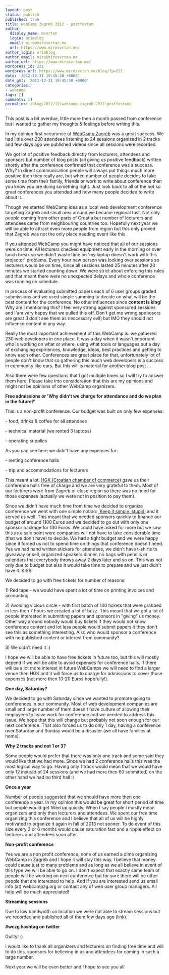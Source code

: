 ```yaml
---
layout: post
status: publish
published: true
title: WebCamp Zagreb 2012 - postfestum
author:
  display_name: msvrtan
  login: orimblog
  email: miro@mirosvrtan.me
  url: https://www.mirosvrtan.me/
author_login: orimblog
author_email: miro@mirosvrtan.me
author_url: https://www.mirosvrtan.me/
wordpress_id: 221
wordpress_url: https://www.mirosvrtan.me/blog/?p=221
date: '2012-12-31 19:45:30 +0000'
date_gmt: '2012-12-31 19:45:30 +0000'
categories:
- webcamp
tags: []
comments: []
permalink: /blog/2012/12/webcamp-zagreb-2012-postfestum/
---
```

<p>This post is a bit overdue, little more then a month passed from conference but I wanted to gather my thoughts &amp; feelings before writing this.</p>
<p>In my opinion first occurance of <a href="http://webcampzg.org" target="_blank">WebCamp Zagreb</a> was a great success. We had little over 230 attendees listening to 24 sessions organized in 2 tracks and few days ago we published videos since all sessions were recorded.</p>
<p>We got lot of positive feedback directly from lecturers, attendees and sponsors but number of blog posts (all giving us positive feedback) written shortly after the conference confirmed that conference was a success. Why? In direct communication people will always put things much more positive then they really are, but when number of people decides to take some time from their family, friends or work to write about conference then you know you are doing something right. Just look back to all of the not so great conferences you attended and how many people decided to write about it...</p>
<p>Though we started WebCamp idea as a local web development conference targeting Zagreb and small area around we became regional fast. Not only people coming from other parts of Croatia but number of lecturers and attendees came from neighbouring countries too. Hopefully next year we will be able to attract even more people from region but this only proved that Zagreb was not the only place needing event like this.</p>
<p>If you attended WebCamp you might have noticed that all of our sessions were on time. All lecturers checked equipment early in the morning or over lunch break so we didn't waste time on 'my laptop doesn't work with this projector' problems. Every hour new person was looking over sessions so lecturers would be on time, since all sessions lasted 25 minutes after 20 minutes we started counting down. We were strict about enforcing this rules and that meant there were no unexpected delays and whole conference was running on schedule.</p>
<p>In process of evaluating submitted papers each of 6 user groups graded submissions and we used simple summing to decide on what will be the best content for the conference. No other influences since <strong>content is king</strong>! Why am I mentioning this? I feel very strong against sponsored sessions and I'am very happy that we pulled this off. Don't get me wrong sponosors are great (I don't see them as neccessary evil) but IMO they should not influence content in any way.</p>
<p>Really the most important achievement of this WebCamp is: we gathered 230 web developers in one place. It was a day when it wasn't important who is working on what or where, using what tools or languages but a day of exchanging expiriences, knowledge, ideas, best practices and getting to know each other. Conferences are great place for that, unfortunately lot of people don't know that so gathering this much web developers is a success in community like ours. But this will is material for another blog post ...</p>
<p>Also there were few questions that I got multiple times so I will try to answer them here. Please take into consideration that this are my opinions and might not be opinions of other WebCamp organizers.</p>
<p><strong>Free admissions or 'Why didn't we charge for attendance and do we plan in the future?'</strong></p>
<p>This is a non-profit conference. Our budget was built on only few expenses:</p>
<p>- food, drinks &amp; coffee for all attendees</p>
<p>- technical material (we rented 3 laptops)</p>
<p>- operating supplies</p>
<p>As you can see here we didn't have any expenses for:</p>
<p>- renting conference halls</p>
<p>- trip and accommodations for lecturers</p>
<p>This meant a lot. <a href="http://www.hgk.hr/" target="_blank">HGK (Croatian chamber of commerce)</a> gave us their conference halls free of charge and we are very grateful to them. Most of our lecturers were from Zagreb or close region so there was no need for those expanses (actually we were not in position to pay them).</p>
<p>Since we didn't have much time from time we decided to organize conference we went with one simple notion: <a href="http://en.wikipedia.org/wiki/KISS_principle" target="_blank">'Keep it simple, stupid!</a> and it served us well. This meant that we needed sponsors quickly to finance our budget of around 1100 Euros and we decided to go out with only one sponsor package for 130 Euros. We could have asked for more but we saw this as a sale point were companies will not have to take considerable time (that we don't have) to decide. We had a tight budget and we were happy since it forced us not to spend time on things that conference doesn't need. Yes we had hand written stickers for attendees, we didn't have t-shirts to giveaway or sell, organized speakers dinner, no bags with pencils or calendars that everybody throws away 2 days later and so on. This was not only due to budget but also it would take time to prepare and we just didn't have it. KISS!</p>
<p>We decided to go with free tickets for number of reasons:</p>
<p>1) Red tape - we would have spent a lot of time on printing invoices and accounting</p>
<p>2) Avoiding vicious circle - with first batch of 100 tickets that were grabbed in less then 7 hours we created a lot of buzz. This meant that we got a lot of people interested in submitting papers and sponsors in "giving" us money. Other way around nobody would buy tickets if they would not know conference content and lot less people would submit papers it they don't see this as something interesting. Also who would sponsor a conference with no published content or interest from community?</p>
<p>3) We didn't need it :)</p>
<p>I hope we will be able to have free tickets in future too, but this will mostly depend if we will be able to avoid expenses for conference halls. If there will be a lot more interest in future WebCamps we will need to find a larger venue then HGK and it will force us to charge for admissions to cover those expenses (not more then 10-20 Euros hopefully!).</p>
<p><strong>One day, Saturday?</strong></p>
<p>We decided to go with Saturday since we wanted to promote going to conferences in our community. Most of web development companies are small and large number of them doesn't have culture of allowing their employees to leave work for conference and we needed to address this issue. We hope that this will change but probably not soon enough for our next conference. That also forced us to do only 1 day, having a conference over Saturday and Sunday would be a disaster (we all have families at home).</p>
<p><strong>Why 2 tracks and not 1 or 3? </strong></p>
<p>Some people would prefer that there was only one track and some said they would like that we had more. Since we had 2 conference halls this was the most logical way to go. Having only 1 track would mean that we would have only 12 instead of 24 sessions (and we had more then 60 submitted) on the other hand we had no third hall :)</p>
<p><strong>Once a year</strong></p>
<p>Number of people suggested that we should have more then one conference a year. In my opinion this would be great for short period of time but people would get filled up quickly. When I say people I mostly mean organizers and only then lecturers and attendees. We spent our free time organizing this conference and I believe that all of us will be highly motivated to organize it again in fall of 2013 not sooner. To do event of this size every 3 or 6 months would cause saturation fast and a ripple effect on lecturers and attendees soon after.</p>
<p><strong>Non-profit conference</strong></p>
<p>Yes we are a non profit conference, none of us earned a dime organizing WebCamp in Zagreb and I hope it will stay this way. I believe that money could cause just to many problems and as long as we all believe in event of this type we will be able to go on. I don't expect that exactly same team of people will be working on next conference but for sure there will be other people that are interested to help. And if you are interested send us email info (at) webcampzg.org or contact any of web user group managers. All help will be much appreciated!</p>
<p><strong>Streaming sessions</strong></p>
<p>Due to low bandwidth on location we were not able to stream sessions but we recorded and published all of them few days ago (<a href="http://webcampzg.org/video-snimke-predavanja-webcamp-zagreb-2012/" target="_blank">link</a>).</p>
<p><strong>#wczg hashtag on twitter</strong></p>
<p>Guilty! :)</p>
<p>I would like to thank all organizers and lecturers on finding free time and will to do this, sponsors for believing in us and attendees for coming in such a large number.</p>
<p>Next year we will be even better and I hope to see you all!</p>
<p>&nbsp;</p>
